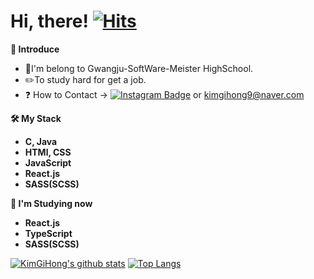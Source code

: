 ### <h1>Hi, there!  [![Hits](https://hits.seeyoufarm.com/api/count/incr/badge.svg?url=https%3A%2F%2Fgithub.com%2FKimGiHong&count_bg=%23000000&title_bg=%23000000&icon=react.svg&icon_color=%236AEAFF&title=hits&edge_flat=false)](https://hits.seeyoufarm.com)</h1>
<strong>👋 Introduce</strong>

-  🏫I'm belong to Gwangju-SoftWare-Meister HighSchool.
-  ✏️To study hard for get a job.
-  ❓ How to Contact -> [![Instagram Badge](http://img.shields.io/badge/Instagram-ff69b4?style=flat-square&logo=Instagram&logoColor=white&link=https://www.instagram.com/04_hong_/)](https://www.instagram.com/04_hong_/) or kimgihong9@naver.com

<strong>🛠 My Stack </strong>
  <ul>
    <strong>
      <li>C, Java</li>
      <li>HTMl, CSS</li>
      <li>JavaScript</li>
      <li>React.js</li>
      <li>SASS(SCSS)</li>
    </strong>
  </ul>

<strong>📕 I'm Studying now</strong>  
  <ul>
    <strong>
      <li>React.js</li>
      <li>TypeScript</li>
      <li>SASS(SCSS)</li>
    </strong>
  </ul>
  

[![KimGiHong's github stats](https://github-readme-stats.vercel.app/api?username=KimGiHong&show_icons=true&theme=tokyonight)](https://github.com/KimGiHong/github-readme-stats) 
[![Top Langs](https://github-readme-stats.vercel.app/api/top-langs/?username=KimGiHong&hide=html,python)](https://github.com/KimGiHong/github-readme-stats)
